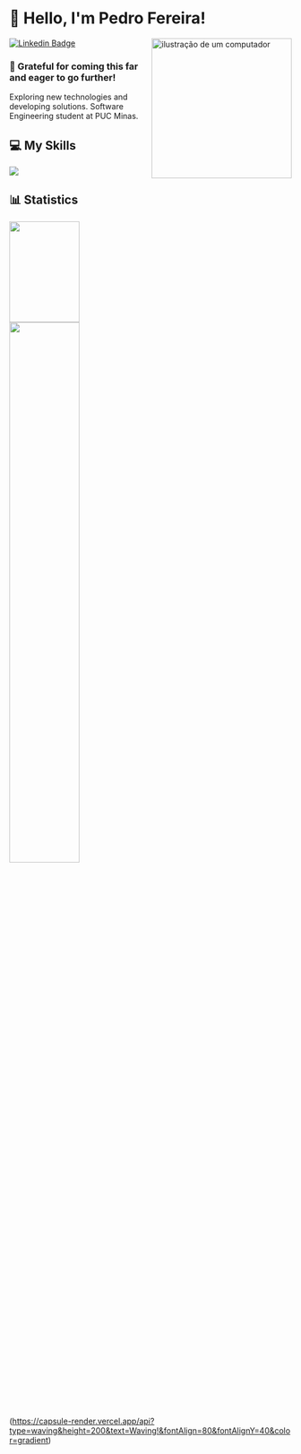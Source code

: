 

# 🖖 Hello, <strong>I'm Pedro Fereira!</strong>

<img src="https://raw.githubusercontent.com/MicaelliMedeiros/micaellimedeiros/master/image/computer-illustration.png" alt="ilustração de um computador" min-width="250px" max-width="250px" width="250px" align="right">

[![Linkedin Badge](https://img.shields.io/badge/-Pedro%20Ferreira-3333cc?style=flat-square&logo=Linkedin&logoColor=white&link=https://www.linkedin.com/in/pedro-fer/)](https://www.linkedin.com/in/pedro-fer/)
### 🚀 Grateful for coming this far and eager to go further! 

Exploring new technologies and developing solutions. Software Engineering student at PUC Minas.
 
## 💻 My Skills

  <a href="https://skillicons.dev">
    <img src="https://skillicons.dev/icons?i=c,cpp,java,js,ts,nodejs,react,html,css,styledcomponents,sass,tailwind,bootstrap,git,yarn" />
  </a>

## 📊 Statistics

<div width="100%">
    <img height="180" src="https://github-readme-stats.vercel.app/api/top-langs/?username=pedrodif&layout=compact&langs_count=10&theme=dark" width="49.75%"/>
    <img src="http://github-readme-streak-stats.herokuapp.com?user=pedrodif&theme=dark&hide_border=true&background=000000&fire=7E3ACE&ring=7E3ACE&currStreakLabel=FFFFFF)](https://git.io/streak-stats" width="49.75%"/>
</div>

(https://capsule-render.vercel.app/api?type=waving&height=200&text=Waving!&fontAlign=80&fontAlignY=40&color=gradient)
